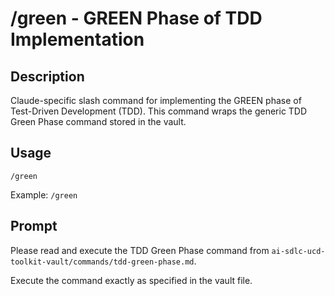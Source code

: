 # /green - GREEN Phase of TDD Implementation

## Description

Claude-specific slash command for implementing the GREEN phase of Test-Driven Development (TDD). This command wraps the generic TDD Green Phase command stored in the vault.

## Usage

```
/green
```

Example: `/green`

## Prompt

Please read and execute the TDD Green Phase command from `ai-sdlc-ucd-toolkit-vault/commands/tdd-green-phase.md`.

Execute the command exactly as specified in the vault file.
